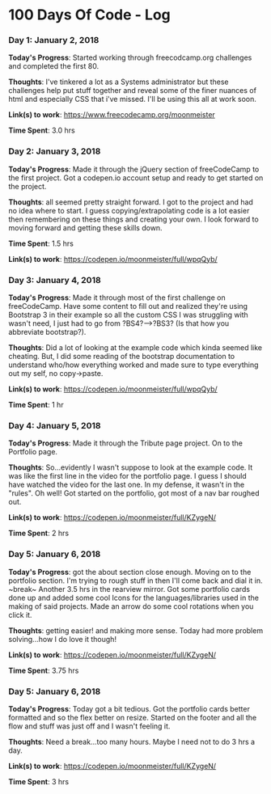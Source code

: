 # 100 Days Of Code - Log

### Day 1: January 2, 2018

**Today's Progress**: Started working through freecodcamp.org challenges and completed the first 80.

**Thoughts**: I've tinkered a lot as a Systems administrator but these challenges help put stuff together and reveal some of the finer nuances of html and especially CSS that i've missed. I'll be using this all at work soon.

**Link(s) to work**: https://www.freecodecamp.org/moonmeister

**Time Spent**: 3.0 hrs

### Day 2: January 3, 2018

**Today's Progress**: Made it through the jQuery section of freeCodeCamp to the first project. Got a codepen.io account setup and ready to get started on the project.

**Thoughts**: all seemed pretty straight forward. I got to the project and had no idea where to start. I guess copying/extrapolating code is a lot easier then remembering on these things and creating your own. I look forward to moving forward and getting these skills down.

**Time Spent**: 1.5 hrs

**Link(s) to work**: https://codepen.io/moonmeister/full/wpqQyb/

### Day 3: January 4, 2018

**Today's Progress**: Made it through most of the first challenge on freeCodeCamp. Have some content to fill out and realized they're using Bootstrap 3 in their example so all the custom CSS I was struggling with wasn't need, I just had to go from ?BS4?-->?BS3? (Is that how you abbreviate bootstrap?).

**Thoughts**: Did a lot of looking at the example code which kinda seemed like cheating. But, I did some reading of the bootstrap documentation to understand who/how everything worked and made sure to type everything out my self, no copy->paste.

**Link(s) to work**: https://codepen.io/moonmeister/full/wpqQyb/

**Time Spent**: 1 hr

### Day 4: January 5, 2018

**Today's Progress**: Made it through the Tribute page project. On to the Portfolio page.

**Thoughts**: So...evidently I wasn't suppose to look at the example code. It was like the first line in the video for the portfolio page. I guess I should have watched the video for the last one. In my defense, it wasn't in the "rules". Oh well! Got started on the portfolio, got most of a nav bar roughed out.

**Link(s) to work**: https://codepen.io/moonmeister/full/KZygeN/

**Time Spent**: 2 hrs

### Day 5: January 6, 2018

**Today's Progress**: got the about section close enough. Moving on to the portfolio section. I'm trying to rough stuff in then I'll come back and dial it in. ~break~ Another 3.5 hrs in the rearview mirror. Got some portfolio cards done up and added some cool Icons for the languages/libraries used in the making of said projects. Made an arrow do some cool rotations when you click it.

**Thoughts**: getting easier! and making more sense. Today had more problem solving...how I do love it though!

**Link(s) to work**: https://codepen.io/moonmeister/full/KZygeN/

**Time Spent**: 3.75 hrs

### Day 5: January 6, 2018

**Today's Progress**: Today got a bit tedious. Got the portfolio cards better formatted and so the flex better on resize. Started on the footer and all the flow and stuff was just off and I wasn't feeling it.

**Thoughts**: Need a break...too many hours. Maybe I need not to do 3 hrs a day.

**Link(s) to work**: https://codepen.io/moonmeister/full/KZygeN/

**Time Spent**: 3 hrs

<!--
### Day 1: January 2, 2018

**Today's Progress**: Started working through freecodcamp.org challenges and completed the first 80.

**Thoughts**: I've tinkered a lot as a Systems administrator but these challenges help put stuff together and reveal some of the finer nuances of html and especially CSS that i've missed. I'll be using this all at work soon.

**Link(s) to work**: [Calculator App](http://www.example.com)
-->
